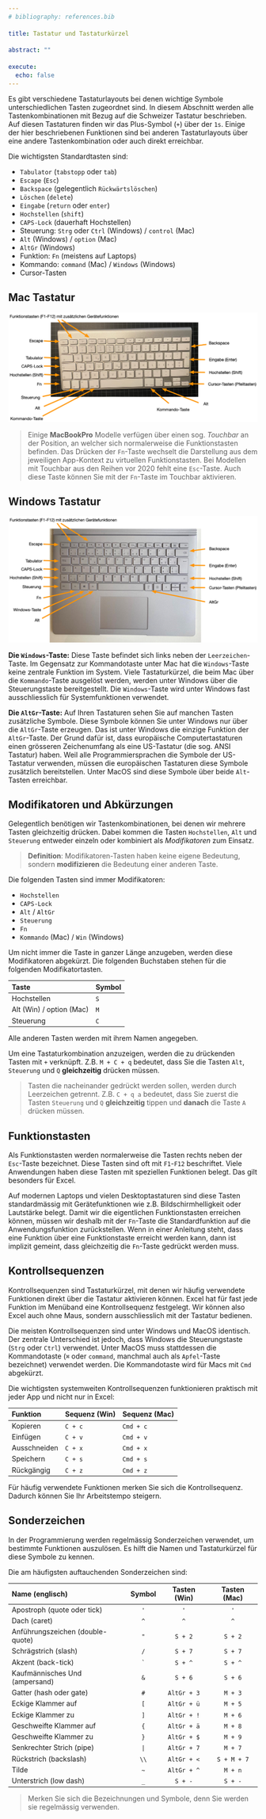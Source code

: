 ```yaml
---
# bibliography: references.bib

title: Tastatur und Tastaturkürzel

abstract: ""

execute: 
  echo: false
---
```


Es gibt verschiedene Tastaturlayouts bei denen wichtige Symbole unterschiedlichen Tasten zugeordnet sind. In diesem Abschnitt werden alle Tastenkombinationen mit Bezug auf die Schweizer Tastatur beschrieben. Auf diesen Tastaturen finden wir das Plus-Symbol (``+``) über der ``1s``. Einige der hier beschriebenen Funktionen sind bei anderen Tastaturlayouts über eine andere Tastenkombination oder auch direkt erreichbar.

Die wichtigsten Standardtasten sind:

- ``Tabulator`` (``tabstopp`` oder ``tab``)
- ``Escape`` (``Esc``)
- ``Backspace`` (gelegentlich ``Rückwärtslöschen``)
- ``Löschen`` (``delete``)
- ``Eingabe`` (``return`` oder ``enter``)
- ``Hochstellen`` (``shift``)
- ``CAPS-Lock`` (dauerhaft Hochstellen)
- Steuerung: ``Strg`` oder ``Ctrl`` (Windows) / ``control`` (Mac)
- ``Alt`` (Windows) / ``option`` (Mac) 
- ``AltGr`` (Windows)
- Funktion: ``Fn`` (meistens auf Laptops)
- Kommando: ``command`` (Mac) / ``Windows`` (Windows)
- Cursor-Tasten

## Mac Tastatur

![Mac-Tastatur beschriftet](figures/mac_tastatur_beschriftet.png)

> Einige **MacBookPro** Modelle verfügen über einen sog. *Touchbar* an der Position, an welcher sich normalerweise die Funktionstasten befinden. Das Drücken der ``Fn``-Taste wechselt die Darstellung aus dem jeweiligen App-Kontext zu virtuellen Funktionstasten. Bei Modellen mit Touchbar aus den Reihen vor 2020 fehlt eine ``Esc``-Taste. Auch diese Taste können Sie mit der ``Fn``-Taste im Touchbar aktivieren.

## Windows Tastatur

![Windows-Tastatur beschriftet](figures/windows_tastatur_beschriftet.png)

**Die ``Windows``-Taste:** Diese Taste befindet sich links neben der ``Leerzeichen``-Taste. Im Gegensatz zur Kommandotaste unter Mac hat die ``Windows``-Taste keine zentrale Funktion im System. Viele Tastaturkürzel, die beim Mac über die ``Kommando``-Taste ausgelöst werden, werden unter Windows über die Steuerungstaste bereitgestellt. Die ``Windows``-Taste wird unter Windows fast ausschliesslich für Systemfunktionen verwendet.

**Die ``AltGr``-Taste:** Auf Ihren Tastaturen sehen Sie auf manchen Tasten zusätzliche Symbole. Diese Symbole können Sie unter Windows nur über die ``AltGr``-Taste erzeugen. Das ist unter Windows die einzige Funktion der ``AltGr``-Taste.
Der Grund dafür ist, dass europäische Computertastaturen einen grösseren Zeichenumfang als eine US-Tastatur (die sog. ANSI Tastatur) haben. Weil alle Programmiersprachen die Symbole der US-Tastatur verwenden, müssen die europäischen Tastaturen diese
Symbole zusätzlich bereitstellen. Unter MacOS sind diese Symbole über beide ``Alt``-Tasten erreichbar.

## Modifikatoren und Abkürzungen

Gelegentlich benötigen wir Tastenkombinationen, bei denen wir mehrere Tasten gleichzeitig drücken. Dabei kommen die Tasten ``Hochstellen``, ``Alt`` und ``Steuerung`` entweder einzeln oder kombiniert als *Modifikatoren* zum Einsatz.

> **Definition**: Modifikatoren-Tasten haben keine eigene Bedeutung, sondern **modifizieren** die Bedeutung einer anderen Taste.

Die folgenden Tasten sind immer Modifikatoren:

 - `Hochstellen`
 - `CAPS-Lock`
 - `Alt` / `AltGr`
 - `Steuerung`
 - `Fn`
 - `Kommando` (Mac) / `Win` (Windows)

Um nicht immer die Taste in ganzer Länge anzugeben, werden diese Modifikatoren abgekürzt. Die folgenden Buchstaben stehen für die folgenden Modifikatortasten.

| Taste | Symbol | 
| :--- | :--- | 
| Hochstellen | `S` | 
| Alt (Win) / option (Mac) | `M` |
| Steuerung | `C` |

Alle anderen Tasten werden mit ihrem Namen angegeben.

Um eine Tastaturkombination anzuzeigen, werden die zu drückenden Tasten mit ``+`` verknüpft. Z.B. ``M + C + q`` bedeutet, dass Sie die Tasten ``Alt``, ``Steuerung`` und ``Q`` **gleichzeitig** drücken müssen.

> Tasten die nacheinander gedrückt werden sollen, werden durch Leerzeichen getrennt. Z.B. ``C + q a`` bedeutet, dass Sie zuerst die Tasten ``Steuerung`` und ``Q`` **gleichzeitig** tippen und **danach** die
Taste ``A`` drücken müssen.

## Funktionstasten

Als Funktionstasten werden normalerweise die Tasten rechts neben der ``Esc``-Taste bezeichnet. Diese Tasten sind oft mit ``F1``-``F12`` beschriftet. Viele Anwendungen haben diese Tasten mit speziellen Funktionen belegt. Das gilt besonders für Excel.

Auf modernen Laptops und vielen Desktoptastaturen sind diese Tasten standardmässig mit Gerätefunktionen wie z.B. Bildschirmhelligkeit oder Lautstärke belegt. Damit wir die eigentlichen Funktionstasten erreichen können, müssen wir deshalb mit der ``Fn``-Taste die Standardfunktion auf die Anwendungsfunktion zurückstellen. Wenn in einer Anleitung steht, dass eine Funktion über eine Funktionstaste erreicht werden kann, dann ist implizit gemeint, dass gleichzeitig die ``Fn``-Taste gedrückt werden muss.


## Kontrollsequenzen

Kontrollsequenzen sind Tastaturkürzel, mit denen wir häufig verwendete Funktionen direkt über die Tastatur aktivieren können. Excel hat für fast jede Funktion im Menüband eine Kontrollsequenz festgelegt. Wir können also Excel auch ohne Maus, sondern ausschliesslich mit der Tastatur bedienen.

Die meisten Kontrollsequenzen sind unter Windows und MacOS identisch. Der zentrale Unterschied ist jedoch, dass Windows die Steuerungstaste (``Strg`` oder ``Ctrl``) verwendet. Unter MacOS muss stattdessen die Kommandotaste (``⌘``    oder ``command``, manchmal auch als ``Apfel``-Taste bezeichnet) verwendet werden. Die Kommandotaste wird für Macs mit ``Cmd`` abgekürzt.

Die wichtigsten systemweiten Kontrollsequenzen funktionieren praktisch mit jeder App und nicht nur in Excel:

| Funktion | Sequenz (Win) | Sequenz (Mac) |
| :--- | :--- | :--- |
| Kopieren | `C + c` | `Cmd + c` | 
| Einfügen | `C + v` | `Cmd + v` | 
| Ausschneiden | `C + x` | `Cmd + x` | 
| Speichern | `C + s` | `Cmd + s` | 
| Rückgängig | `C + z` | `Cmd + z` | 

Für häufig verwendete Funktionen merken Sie sich die Kontrollsequenz. Dadurch können Sie Ihr Arbeitstempo steigern.

## Sonderzeichen

In der Programmierung werden regelmässig Sonderzeichen verwendet, um bestimmte Funktionen auszulösen. Es hilft die Namen und Tastaturkürzel für diese Symbole zu kennen.

Die am häufigsten auftauchenden Sonderzeichen sind:


| Name (englisch) | Symbol | Tasten (Win) | Tasten (Mac) |
| :--- | :---: | :---: | :---: | 
| Apostroph (quote oder tick) | ``'`` |`'`| `'` | 
| Dach (caret) | `^` | `^` | `^` | 
| Anführungszeichen (double-quote) | ``"`` | ``S + 2`` |  ``S + 2`` | 
| Schrägstrich (slash) |  ``/`` | ``S + 7`` | ``S + 7`` | 
| Akzent (back-tick) | `` ` `` | ``S + ^`` | ``S + ^`` | 
| Kaufmännisches Und (ampersand) | ``&`` | ``S + 6`` |  ``S + 6`` |
| Gatter (hash oder gate) | ``#`` | ``AltGr + 3`` | ``M + 3`` | 
| Eckige Klammer auf | ``[`` | ``AltGr + ü`` | ``M + 5`` | 
| Eckige Klammer zu | ``]`` | ``AltGr + !`` | ``M + 6`` | 
| Geschweifte Klammer auf | ``{`` | ``AltGr + ä`` | ``M + 8`` | 
| Geschweifte Klammer zu | ``}`` | ``AltGr + $`` | ``M + 9`` |
| Senkrechter Strich (pipe) | ``\|`` | ``AltGr + 7`` | ``M + 7`` | 
| Rückstrich (backslash) | ``\\`` | ``AltGr + <`` | ``S + M + 7`` | 
| Tilde | ``~`` | ``AltGr + ^`` | ``M + n`` |
| Unterstrich (low dash) | ``_`` | ``S + -`` | ``S + -`` | 


> Merken Sie sich die Bezeichnungen und Symbole, denn Sie werden sie regelmässig verwenden.

